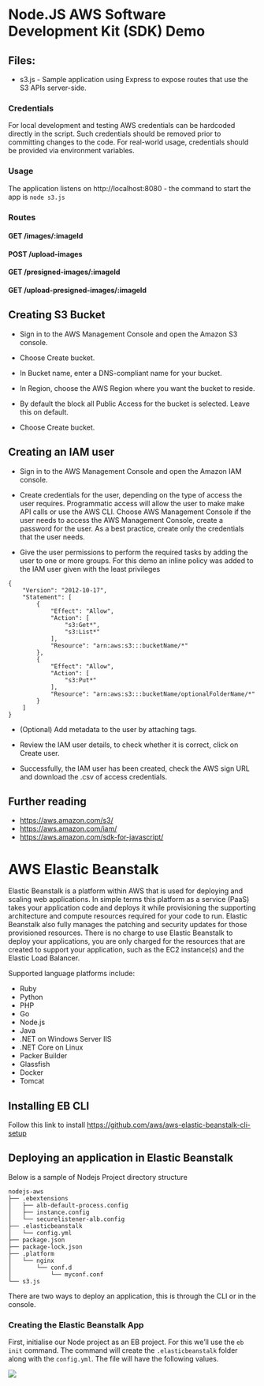 # Node.JS AWS Software Development Kit (SDK) Demo

## Files:
* s3.js - Sample application using Express to expose routes that use the S3 APIs server-side.

### Credentials

For local development and testing AWS credentials can be hardcoded directly in the script. Such credentials should be removed prior to committing changes to the code. For real-world usage, credentials should be provided via environment variables.

### Usage

The application listens on http://localhost:8080 - the command to start the app is `node s3.js`

### Routes

#### GET /images/:imageId

#### POST /upload-images

#### GET /presigned-images/:imageId

#### GET /upload-presigned-images/:imageId


## Creating S3 Bucket

* Sign in to the AWS Management Console and open the Amazon S3 console.

* Choose Create bucket.

* In Bucket name, enter a DNS-compliant name for your bucket.

* In Region, choose the AWS Region where you want the bucket to reside.

* By default the block all Public Access for the bucket is selected. Leave this on default.

* Choose Create bucket.

## Creating an IAM user

* Sign in to the AWS Management Console and open the Amazon IAM console.

* Create credentials for the user, depending on the type of access the user requires. Programmatic access will allow the user to make make API calls or use the AWS CLI. Choose AWS Management Console if the user needs to access the AWS Management Console, create a password for the user. As a best practice, create only the credentials that the user needs.

* Give the user permissions to perform the required tasks by adding the user to one or more groups. For this demo an inline policy was added to the IAM user given with the least privileges

```
{
    "Version": "2012-10-17",
    "Statement": [
        {
            "Effect": "Allow",
            "Action": [
                "s3:Get*",
                "s3:List*"
            ],
            "Resource": "arn:aws:s3:::bucketName/*"
        },
        {
            "Effect": "Allow",
            "Action": [
                "s3:Put*"
            ],
            "Resource": "arn:aws:s3:::bucketName/optionalFolderName/*"
        }
    ]
}
```

* (Optional) Add metadata to the user by attaching tags.

* Review the IAM user details, to check whether it is correct, click on Create user.

* Successfully, the IAM user has been created, check the AWS sign URL and download the .csv of access credentials.


## Further reading

* https://aws.amazon.com/s3/
* https://aws.amazon.com/iam/
* https://aws.amazon.com/sdk-for-javascript/

# AWS Elastic Beanstalk

Elastic Beanstalk is a platform within AWS that is used for deploying and scaling web applications. In simple terms this platform as a service (PaaS) takes your application code and deploys it while provisioning the supporting architecture and compute resources required for your code to run. Elastic Beanstalk also fully manages the patching and security updates for those provisioned resources. There is no charge to use Elastic Beanstalk to deploy your applications, you are only charged for the resources that are created to support your application, such as the EC2 instance(s) and the Elastic Load Balancer.

Supported language platforms include:

* Ruby
* Python
* PHP
* Go
* Node.js
* Java 
* .NET on Windows Server IIS
* .NET Core on Linux
* Packer Builder
* Glassfish
* Docker
* Tomcat
## Installing EB CLI

Follow this link to install https://github.com/aws/aws-elastic-beanstalk-cli-setup

## Deploying an application in Elastic Beanstalk

Below is a sample of Nodejs Project directory structure
```
nodejs-aws
├── .ebextensions
│   ├── alb-default-process.config
│   ├── instance.config
│   └── securelistener-alb.config
├── .elasticbeanstalk
│   └── config.yml
├── package.json
├── package-lock.json
├── .platform
│   └── nginx
│       └── conf.d
│           └── myconf.conf
└── s3.js
```

There are two ways to deploy an application, this is through the CLI or in the console.
### Creating the Elastic Beanstalk App

First, initialise our Node project as an EB project. For this we’ll use the `eb init` command. The command will create the `.elasticbeanstalk` folder along with the `config.yml`. The file will have the following values.

![](https://i.imgur.com/wNFeY10.png)

